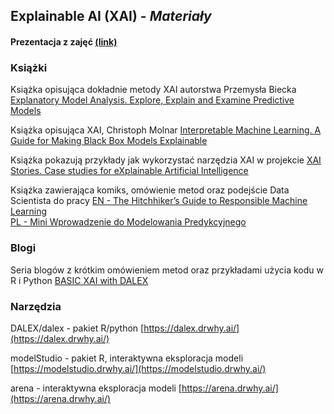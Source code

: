 ## **Explainable AI** (**XAI**) - *Materiały*

#### Prezentacja z zajęć [(link)](https://github.com/MI2-Education/2022L-WB-ML-1/blob/main/materials/week11/XAI.pdf)
### Książki

Książka opisująca dokładnie metody XAI autorstwa Przemysła Biecka [Explanatory Model Analysis. Explore, Explain and Examine Predictive Models](https://pbiecek.github.io/ema/)

Książka opisująca XAI, Christoph Molnar  [Interpretable Machine Learning. A Guide for Making Black Box Models Explainable](https://christophm.github.io/interpretable-ml-book/)

Książka pokazują przykłady jak wykorzystać narzędzia XAI w projekcie  [XAI Stories. Case studies for eXplainable Artificial Intelligence](https://pbiecek.github.io/xai_stories/)


Książka zawierająca komiks, omówienie metod oraz podejście Data Scientista do pracy
[EN - The Hitchhiker’s Guide to Responsible Machine Learning ](https://betaandbit.github.io/RML/)  
[PL - Mini Wprowadzenie do Modelowania Predykcyjnego]()

### Blogi
Seria blogów z krótkim omówieniem metod oraz przykładami użycia kodu w R i Python [BASIC XAI with DALEX](https://medium.com/responsibleml/tagged/basic-xai)

### Narzędzia
DALEX/dalex - pakiet R/python [https://dalex.drwhy.ai/](https://dalex.drwhy.ai/)

modelStudio - pakiet R, interaktywna eksploracja modeli [https://modelstudio.drwhy.ai/](https://modelstudio.drwhy.ai/)

arena - interaktywna eksploracja modeli [https://arena.drwhy.ai/](https://arena.drwhy.ai/)
